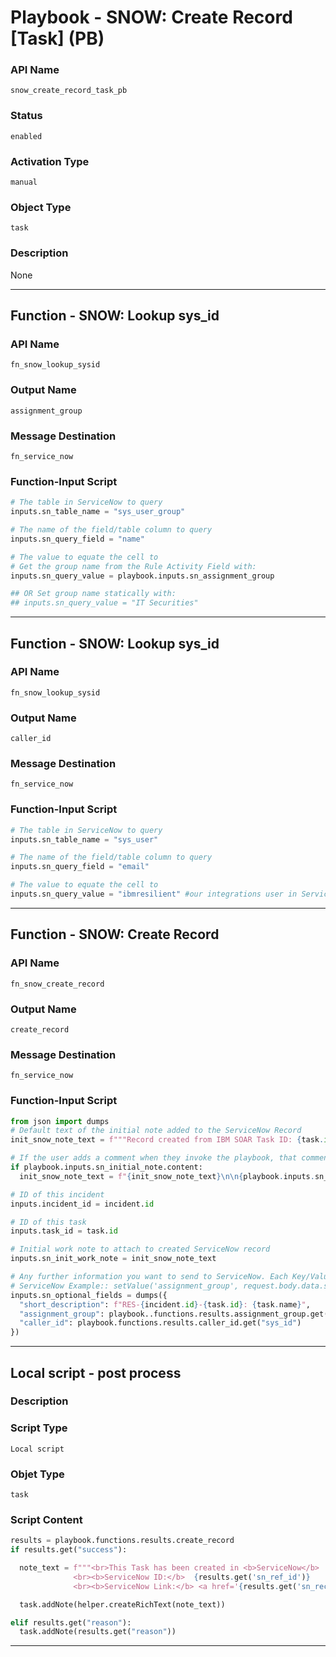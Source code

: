 <!--
    DO NOT MANUALLY EDIT THIS FILE
    THIS FILE IS AUTOMATICALLY GENERATED WITH resilient-sdk codegen
    Generated with resilient-sdk v49.1.51
-->

# Playbook - SNOW: Create Record [Task] (PB)

### API Name
`snow_create_record_task_pb`

### Status
`enabled`

### Activation Type
`manual`

### Object Type
`task`

### Description
None


---
## Function - SNOW: Lookup sys_id

### API Name
`fn_snow_lookup_sysid`

### Output Name
`assignment_group`

### Message Destination
`fn_service_now`

### Function-Input Script
```python
# The table in ServiceNow to query
inputs.sn_table_name = "sys_user_group"

# The name of the field/table column to query
inputs.sn_query_field = "name"

# The value to equate the cell to
# Get the group name from the Rule Activity Field with:
inputs.sn_query_value = playbook.inputs.sn_assignment_group

## OR Set group name statically with:
## inputs.sn_query_value = "IT Securities"
```

---
## Function - SNOW: Lookup sys_id

### API Name
`fn_snow_lookup_sysid`

### Output Name
`caller_id`

### Message Destination
`fn_service_now`

### Function-Input Script
```python
# The table in ServiceNow to query
inputs.sn_table_name = "sys_user"

# The name of the field/table column to query
inputs.sn_query_field = "email"

# The value to equate the cell to
inputs.sn_query_value = "ibmresilient" #our integrations user in ServiceNow
```

---
## Function - SNOW: Create Record

### API Name
`fn_snow_create_record`

### Output Name
`create_record`

### Message Destination
`fn_service_now`

### Function-Input Script
```python
from json import dumps
# Default text of the initial note added to the ServiceNow Record
init_snow_note_text = f"""Record created from IBM SOAR Task ID: {task.id}. Associated IBM SOAR Incident ID: {incident.id}."""

# If the user adds a comment when they invoke the playbook, that comment gets concatenated here
if playbook.inputs.sn_initial_note.content:
  init_snow_note_text = f"{init_snow_note_text}\n\n{playbook.inputs.sn_initial_note.content}"

# ID of this incident
inputs.incident_id = incident.id

# ID of this task
inputs.task_id = task.id

# Initial work note to attach to created ServiceNow record
inputs.sn_init_work_note = init_snow_note_text

# Any further information you want to send to ServiceNow. Each Key/Value pair is attached to the Request object and accessible in ServiceNow.
# ServiceNow Example:: setValue('assignment_group', request.body.data.sn_optional_fields.assignment_group)
inputs.sn_optional_fields = dumps({
  "short_description": f"RES-{incident.id}-{task.id}: {task.name}",
  "assignment_group": playbook..functions.results.assignment_group.get("sys_id"),
  "caller_id": playbook.functions.results.caller_id.get("sys_id")
})
```

---

## Local script - post process

### Description


### Script Type
`Local script`

### Objet Type
`task`

### Script Content
```python
results = playbook.functions.results.create_record
if results.get("success"):

  note_text = f"""<br>This Task has been created in <b>ServiceNow</b>
              <br><b>ServiceNow ID:</b>  {results.get('sn_ref_id')}
              <br><b>ServiceNow Link:</b> <a href='{results.get('sn_record_link')}'>{results.get('sn_record_link')}</a>"""

  task.addNote(helper.createRichText(note_text))

elif results.get("reason"):
  task.addNote(results.get("reason"))
```

---
